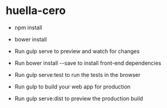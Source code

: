 # huella-cero

* npm install
* bower install

* Run gulp serve to preview and watch for changes
* Run bower install --save <package> to install front-end dependencies
* Run gulp serve:test to run the tests in the browser
* Run gulp to build your web app for production
* Run gulp serve:dist to preview the production build
